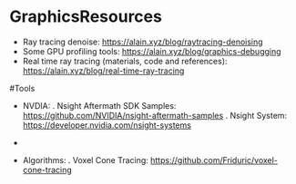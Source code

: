 # GraphicsResources
+ Ray tracing denoise: https://alain.xyz/blog/raytracing-denoising
+ Some GPU profiling tools: https://alain.xyz/blog/graphics-debugging
+ Real time ray tracing (materials, code and references): https://alain.xyz/blog/real-time-ray-tracing

#Tools
+ NVDIA:
  . Nsight Aftermath SDK Samples: https://github.com/NVIDIA/nsight-aftermath-samples
  . Nsight System: https://developer.nvidia.com/nsight-systems
+

+ Algorithms:
  . Voxel Cone Tracing: https://github.com/Friduric/voxel-cone-tracing
